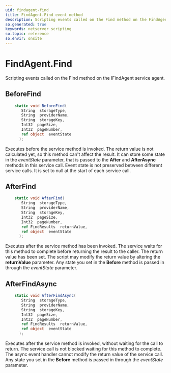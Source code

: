 ```yaml
---
uid: findagent-find
title: FindAgent.Find event method
description: Scripting events called on the Find method on the FindAgent service agent.
so.generated: true
keywords: netserver scripting
so.topic: reference
so.envir: onsite
---
```

# FindAgent.Find

Scripting events called on the <see cref='M:IFindAgent.Find'>Find</see> method on the <see cref='IFindAgent'>IFindAgent</see>  service agent.

## BeforeFind
```cs
    static void BeforeFind(
       String  storageType,
       String  providerName,
       String  storageKey,
       Int32  pageSize,
       Int32  pageNumber,
       ref object  eventState
      );
```
Executes before the service method is invoked.
The return value is not calculated yet, so this method can't affect the result.
It can store some state in the *eventState* parameter, that is passed to the **After** and **AfterAsync** methods in this service call.
Event state is not preserved between different service calls. It is set to null at the start of each service call.
## AfterFind
```cs
    static void AfterFind(
       String  storageType,
       String  providerName,
       String  storageKey,
       Int32  pageSize,
       Int32  pageNumber,
       ref FindResults  returnValue,
       ref object  eventState
      );
```
Executes after the service method has been invoked. The service waits for this method to complete before returning the result to the caller.
The return value has been set. The script may modify the return value by altering the **returnValue** parameter.
Any state you set in the **Before** method is passed in through the *eventState* parameter.
## AfterFindAsync
```cs
    static void AfterFindAsync(
       String  storageType,
       String  providerName,
       String  storageKey,
       Int32  pageSize,
       Int32  pageNumber,
       ref FindResults  returnValue,
       ref object  eventState
      );
```
Executes after the service method is invoked, without waiting for the call to return.
The service call is not blocked waiting for this method to complete.
The async event handler cannot modify the return value of the service call.
Any state you set in the **Before** method is passed in through the *eventState* parameter.

